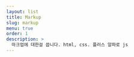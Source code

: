 ```yaml
---
layout: list
title: Markup
slug: markup
menu: true
order: 1
description: >
  마크업에 대한걸 씁니다. html, css. 플러스 알파로 js
---
```


